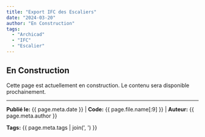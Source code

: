 ```yaml
---
title: "Export IFC des Escaliers"
date: "2024-03-20"
author: "En Construction"
tags:
  - "Archicad"
  - "IFC"
  - "Escalier"
---
```


## En Construction

Cette page est actuellement en construction. Le contenu sera disponible prochainement.

---
**Publié le:** {{ page.meta.date }} | **Code:** {{ page.file.name[:9] }}  | **Auteur:** {{ page.meta.author }}

**Tags:** {{ page.meta.tags | join(', ') }} 